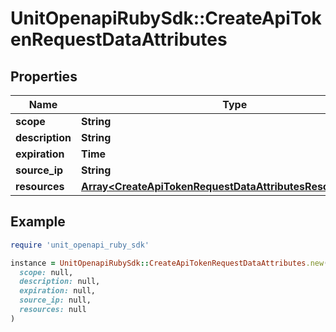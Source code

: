 # UnitOpenapiRubySdk::CreateApiTokenRequestDataAttributes

## Properties

| Name | Type | Description | Notes |
| ---- | ---- | ----------- | ----- |
| **scope** | **String** |  | [optional] |
| **description** | **String** |  |  |
| **expiration** | **Time** |  |  |
| **source_ip** | **String** |  | [optional] |
| **resources** | [**Array&lt;CreateApiTokenRequestDataAttributesResourcesInner&gt;**](CreateApiTokenRequestDataAttributesResourcesInner.md) |  | [optional] |

## Example

```ruby
require 'unit_openapi_ruby_sdk'

instance = UnitOpenapiRubySdk::CreateApiTokenRequestDataAttributes.new(
  scope: null,
  description: null,
  expiration: null,
  source_ip: null,
  resources: null
)
```

